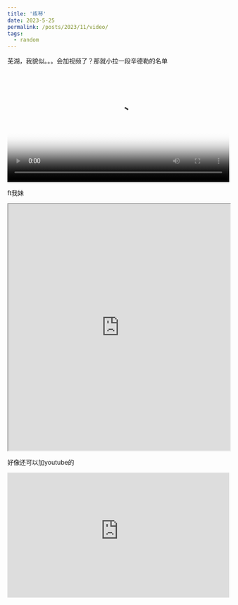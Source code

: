 ```yaml
---
title: '练琴'
date: 2023-5-25
permalink: /posts/2023/11/video/
tags:
  - random
---
```


芜湖，我貌似。。。会加视频了？那就小拉一段辛德勒的名单

<video controls preload="metadata" width="100%" poster="/assets/images/3.jpg">
  <source src="{{ '/assets/videos/list.mp4' | relative_url }}" type="video/mp4">
  oops莫得了
</video>

ft我妹

<iframe
  src="https://drive.google.com/file/d/1QjnZwqTUdMJbop68_k6TS59gPDOtdhkY/preview"
  width="100%"
  height="560"
  allow="autoplay"
  allowfullscreen></iframe>

好像还可以加youtube的

<div class="video">
  <iframe
    src="https://www.youtube-nocookie.com/embed/mirobFD_fZ0"
    title="YouTube"
    allow="accelerometer; autoplay; clipboard-write; encrypted-media; gyroscope; picture-in-picture"
    allowfullscreen></iframe>
</div>
<style>
.video{position:relative;padding-bottom:56.25%;height:0;overflow:hidden}
.video iframe{position:absolute;top:0;left:0;width:100%;height:100%;border:0}
</style>